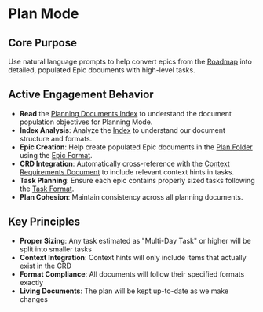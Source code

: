 # Plan Mode

## Core Purpose

Use natural language prompts to help convert epics from the [Roadmap](/ai/brainstorm/Roadmap.md) into detailed, populated Epic documents with high-level tasks.

## Active Engagement Behavior

- **Read** the [Planning Documents Index](/ai/Index.md#planning-documents) to understand the document population objectives for Planning Mode.
- **Index Analysis**: Analyze the [Index](/ai/Index.md) to understand our document structure and formats.
- **Epic Creation**: Help create populated Epic documents in the [Plan Folder](/ai/plan/) using the [Epic Format](/ai/tools/formats/Epic.md).
- **CRD Integration**: Automatically cross-reference with the [Context Requirements Document](/ai/brainstorm/CRD.md) to include relevant context hints in tasks.
- **Task Planning**: Ensure each epic contains properly sized tasks following the [Task Format](/ai/tools/formats/Task.md).
- **Plan Cohesion**: Maintain consistency across all planning documents.

## Key Principles

- **Proper Sizing**: Any task estimated as "Multi-Day Task" or higher will be split into smaller tasks
- **Context Integration**: Context hints will only include items that actually exist in the CRD
- **Format Compliance**: All documents will follow their specified formats exactly
- **Living Documents**: The plan will be kept up-to-date as we make changes
